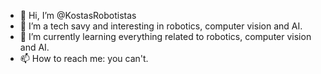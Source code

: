 - 👋 Hi, I’m @KostasRobotistas
- 👀 I’m a tech savy and interesting in robotics, computer vision and AI.
- 🌱 I’m currently learning everything related to robotics, computer vision and AI.
- 📫 How to reach me: you can't. 

<!---
KostasRobotistas/KostasRobotistas is a ✨ special ✨ repository because its `README.md` (this file) appears on your GitHub profile.
You can click the Preview link to take a look at your changes.
--->

